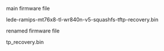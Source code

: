 main firmware file

lede-ramips-mt76x8-tl-wr840n-v5-squashfs-tftp-recovery.bin

renamed firmware file

tp_recovery.bin


